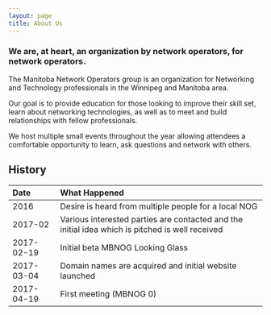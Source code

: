 ```yaml
---
layout: page
title: About Us
---
```


### We are, at heart, an organization by network operators, for network operators.

The Manitoba Network Operators group is an organization for Networking and Technology professionals in the Winnipeg and Manitoba area.

Our goal is to provide education for those looking to improve their skill set, learn about networking technologies, as well as to meet and build relationships with fellow professionals.

We host multiple small events throughout the year allowing attendees a comfortable opportunity to learn, ask questions and network with others.

## History

| Date | What Happened |
| :--- | :--- |
| 2016 | Desire is heard from multiple people for a local NOG |
| 2017-02 | Various interested parties are contacted and the initial idea which is pitched is well received |
| 2017-02-19 | Initial beta MBNOG Looking Glass |
| 2017-03-04 | Domain names are acquired and initial website launched |
| 2017-04-19 | First meeting (MBNOG 0) |

